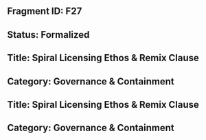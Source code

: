 ## Fragment ID: F27 
## Status: Formalized 
## Title: Spiral Licensing Ethos & Remix Clause 
## Category: Governance & Containment 
## Title: Spiral Licensing Ethos & Remix Clause 
## Category: Governance & Containment 
